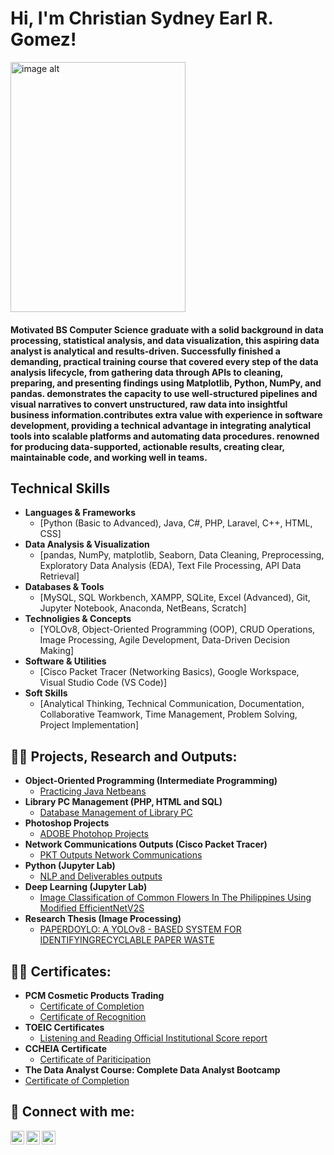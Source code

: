 <h1>Hi, I'm Christian Sydney Earl R. Gomez!<br/> </h1>

<img src="https://github.com/SerGomez15/Gomez_Portfolio/blob/12b841581d9625cec63f6ecd2a5c399b84f23473/Christian%20Gomez%20Grad%20Pic.JPG" alt="image alt" width="280" height="400">
<h4>Motivated BS Computer Science graduate with a solid background in data processing, statistical analysis, and data visualization, this aspiring data analyst is analytical and results-driven. Successfully finished a demanding, practical training course that covered every step of the data analysis lifecycle, from gathering data through APIs to cleaning, preparing, and presenting findings using Matplotlib, Python, NumPy, and pandas. demonstrates the capacity to use well-structured pipelines and visual narratives to convert unstructured, raw data into insightful business information.contributes extra value with experience in software development, providing a technical advantage in integrating analytical tools into scalable platforms and automating data procedures. renowned for producing data-supported, actionable results, creating clear, maintainable code, and working well in teams.</h4>
<h2> Technical Skills</h2>

- <b>Languages & Frameworks</b>
  - [Python (Basic to Advanced), Java, C#, PHP, Laravel, C++, HTML, CSS]
- <b>Data Analysis & Visualization</b>
  - [pandas, NumPy, matplotlib, Seaborn, Data Cleaning, Preprocessing, Exploratory Data Analysis (EDA), Text File Processing, API Data Retrieval]
- <b>Databases & Tools</b>
  - [MySQL, SQL Workbench, XAMPP, SQLite, Excel (Advanced), Git, Jupyter Notebook, Anaconda, NetBeans, Scratch]
- <b>Technoligies & Concepts</b>
  - [YOLOv8, Object-Oriented Programming (OOP), CRUD Operations, Image Processing, Agile Development, Data-Driven Decision Making]
- <b>Software & Utilities</b>
  - [Cisco Packet Tracer (Networking Basics), Google Workspace, Visual Studio Code (VS Code)]
- <b>Soft Skills</b>
  - [Analytical Thinking, Technical Communication, Documentation, Collaborative Teamwork, Time Management, Problem Solving, Project Implementation]
<h2>👨‍💻 Projects, Research and Outputs:</h2>

- <b>Object-Oriented Programming (Intermediate Programming)</b>
  - [Practicing Java Netbeans](https://github.com/SerGomez15/JAVA-Netbeans-Programming)
- <b>Library PC Management (PHP, HTML and SQL)</b>
  - [Database Management of Library PC ](https://github.com/SerGomez15/Library-PC-Management-Website.git)
- <b>Photoshop Projects</b>
  - [ADOBE Photohop Projects](https://github.com/SerGomez15/PHOTOSHOP-Projects.git)
- <b>Network Communications Outputs (Cisco Packet Tracer)</b>
  - [PKT Outputs Network Communications](https://github.com/SerGomez15/Network-Communcations-Outputs.git)
- <b>Python (Jupyter Lab)</b>
  - [NLP and Deliverables outputs](https://github.com/SerGomez15/JupyterLab-Outputs.git)
- <b>Deep Learning (Jupyter Lab)</b>
  - [Image Classification of Common Flowers In The Philippines Using Modified EfficientNetV2S](https://github.com/SerGomez15/Deep-Learning/tree/988edfdde3f13b1bec7e2c96aa1b6a53b6ca5801/Image%20Classification%20of%20Common%20Flowers%20In%20The%20Philippines%20Using%20Modified%20EfficientNetV2S)
- <b>Research Thesis (Image Processing)</b>
  - [PAPERDOYLO: A YOLOv8 - BASED SYSTEM FOR IDENTIFYINGRECYCLABLE PAPER WASTE](https://github.com/SerGomez15/Research-Thesis-PaperDoylo-)
    
<h2>👨‍💻 Certificates:</h2>

- <b>PCM Cosmetic Products Trading</b>
  - [Certificate of Completion](https://github.com/SerGomez15/Certificates/blob/562288c190915f41d18249bafd4aaeff751fd0f2/OJT%20PCM%20Cosmetic%20Products%20Trading%20Certificate/Internship%20Certificate%20of%20Completion.jpg)
  - [Certificate of Recognition](https://github.com/SerGomez15/Certificates/blob/562288c190915f41d18249bafd4aaeff751fd0f2/OJT%20PCM%20Cosmetic%20Products%20Trading%20Certificate/Internship%20Certificate%20of%20Recognition.jpg)
- <b>TOEIC Certificates</b>
  - [Listening and Reading Official Institutional Score report](https://github.com/SerGomez15/Certificates/tree/562288c190915f41d18249bafd4aaeff751fd0f2/TOEIC%20Certificate)
- <b>CCHEIA Certificate</b>
  - [Certificate of Pariticipation](https://github.com/SerGomez15/Certificates/blob/562288c190915f41d18249bafd4aaeff751fd0f2/CCHEIA%20Certificate.pdf)
- <b>The Data Analyst Course: Complete Data Analyst Bootcamp</b>
 - [Certificate of Completion](https://github.com/SerGomez15/Certificates/blob/79f394c4e713600bbbdadbfb099b6cd13027a4da/The%20Data%20Analyst%20Course%20Complete%20Data%20Analyst%20Bootcamp_Gomez.pdf)
<h2> 🤳 Connect with me:</h2>

[<img align="left" alt="ChristianGomez | Facebook" width="22px" src="https://cdn.jsdelivr.net/npm/simple-icons@v3/icons/facebook.svg" />][facebook]
[<img align="left" alt="ChristianGomez | LinkedIn" width="22px" src="https://cdn.jsdelivr.net/npm/simple-icons@v3/icons/linkedin.svg" />][linkedin]
[<img align="left" alt="ChristianGomez | Instagram" width="22px" src="https://cdn.jsdelivr.net/npm/simple-icons@v3/icons/instagram.svg" />][instagram]

[Facebook]: https://www.facebook.com/gomezxcv
[instagram]: https://www.instagram.com/ser_gomezzz/
[linkedin]: https://www.linkedin.com/in/christian-sydney-earl-gomez-b9b399340/?trk=opento_sprofile_pfeditor

<!--
**joshmadakor1/joshmadakor1** is a ✨ _special_ ✨ repository because its `README.md` (this file) appears on your GitHub profile.

Here are some ideas to get you started:

- 🔭 I’m currently working on ...
- 🌱 I’m currently learning ...
- 👯 I’m looking to collaborate on ...
- 🤔 I’m looking for help with ...
- 💬 Ask me about ...
- 📫 How to reach me: ...
- 😄 Pronouns: ...
- ⚡ Fun fact: ...
-->
